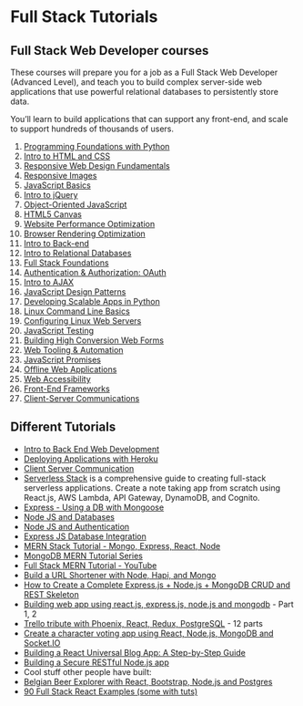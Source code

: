 # Full Stack Tutorials

## Full Stack Web Developer courses

These courses will prepare you for a job as a Full Stack Web Developer (Advanced Level), and teach
you to build complex server-side web applications that use powerful relational
databases to persistently store data.

You’ll learn to build applications that can support any front-end, and scale to
support hundreds of thousands of users.

1. [Programming Foundations with Python](https://www.udacity.com/courses/programming-foundations-with-python--ud036)
1. [Intro to HTML and CSS](https://www.udacity.com/courses/intro-to-html-and-css--ud304)
1. [Responsive Web Design Fundamentals](https://www.udacity.com/courses/responsive-web-design-fundamentals--ud893)
1. [Responsive Images](https://www.udacity.com/courses/responsive-images--ud882)
1. [JavaScript Basics](https://www.udacity.com/courses/javascript-basics--ud804)
1. [Intro to jQuery](https://www.udacity.com/courses/intro-to-jquery--ud245)
1. [Object-Oriented JavaScript](https://www.udacity.com/courses/object-oriented-javascript--ud015)
1. [HTML5 Canvas](https://www.udacity.com/courses/html5-canvas--ud292)
1. [Website Performance Optimization](https://www.udacity.com/courses/website-performance-optimization--ud884)
1. [Browser Rendering Optimization](https://www.udacity.com/courses/browser-rendering-optimization--ud860)
1. [Intro to Back-end](https://www.udacity.com/course/intro-to-backend--ud171)
1. [Intro to Relational Databases](https://www.udacity.com/courses/intro-to-relational-databases--ud197)
1. [Full Stack Foundations](https://www.udacity.com/courses/full-stack-foundations--ud088)
1. [Authentication & Authorization: OAuth](https://www.udacity.com/courses/authentication-authorization-oauth--ud330)
1. [Intro to AJAX](https://www.udacity.com/courses/intro-to-ajax--ud110)
1. [JavaScript Design Patterns](https://www.udacity.com/courses/javascript-design-patterns--ud989)
1. [Developing Scalable Apps in Python](https://www.udacity.com/courses/developing-scalable-apps-in-python--ud858)
1. [Linux Command Line Basics](https://www.udacity.com/courses/linux-command-line-basics--ud595)
1. [Configuring Linux Web Servers](https://www.udacity.com/courses/configuring-linux-web-servers--ud299)
1. [JavaScript Testing](https://www.udacity.com/courses/javascript-testing--ud549)
1. [Building High Conversion Web Forms](https://www.udacity.com/courses/building-high-conversion-web-forms--ud890)
1. [Web Tooling & Automation](https://www.udacity.com/courses/web-tooling-automation--ud892)
1. [JavaScript Promises](https://www.udacity.com/courses/javascript-promises--ud898)
1. [Offline Web Applications](https://www.udacity.com/courses/offline-web-applications--ud899)
1. [Web Accessibility](https://www.udacity.com/course/web-accessibility--ud891)
1. [Front-End Frameworks](https://www.udacity.com/courses/front-end-frameworks--ud894)
1. [Client-Server Communications](https://www.udacity.com/course/client-server-communication--ud897)

## Different Tutorials

- [Intro to Back End Web Development](https://www.udacity.com/course/intro-to-backend--ud171)
- [Deploying Applications with Heroku](https://www.udacity.com/course/deploying-applications-with-heroku--ud272)
- [Client Server Communication](https://www.udacity.com/course/client-server-communication--ud897)
- [Serverless Stack](http://serverless-stack.com/) is a comprehensive guide to creating full-stack serverless applications. Create a note taking app from scratch using React.js, AWS Lambda, API Gateway, DynamoDB, and Cognito.
- [Express - Using a DB with Mongoose](https://developer.mozilla.org/en-US/docs/Learn/Server-side/Express_Nodejs/mongoose)
- [Node JS and Databases](https://blog.risingstack.com/node-js-database-tutorial/)
- [Node JS and Authentication](https://blog.risingstack.com/node-hero-node-js-authentication-passport-js/)
- [Express JS Database Integration](https://expressjs.com/en/guide/database-integration.html)
- [MERN Stack Tutorial - Mongo, Express, React, Node](https://medium.com/@bryantheastronaut/react-getting-started-the-mern-stack-tutorial-feat-es6-de1a2886be50#.xfd2ixtz6)
- [MongoDB MERN Tutorial Series](https://www.mongodb.com/blog/post/the-modern-application-stack-part-1-introducing-the-mean-stack)
- [Full Stack MERN Tutorial - YouTube](https://www.youtube.com/watch?v=cV-bGvnRZdw)
- [Build a URL Shortener with Node, Hapi, and Mongo](https://codetuts.tech/build-a-url-shortener-node-hapi-js/?utm_source=mybridge&utm_medium=blog&utm_campaign=read_more)
- [How to Create a Complete Express.js + Node.js + MongoDB CRUD and REST Skeleton](https://www.airpair.com/javascript/complete-expressjs-nodejs-mongodb-crud-skeleton)
- [Building web app using react.js, express.js, node.js and mongodb](http://www.codeproject.com/Articles/1067725/Part-Building-web-app-using-react-js-express-js) - Part 1, 2
- [Trello tribute with Phoenix, React, Redux, PostgreSQL](http://codeloveandboards.com/blog/2016/01/04/trello-tribute-with-phoenix-and-react-pt-1/) - 12 parts
- [Create a character voting app using React, Node.js, MongoDB and Socket.IO](http://sahatyalkabov.com/create-a-character-voting-app-using-react-nodejs-mongodb-and-socketio/)
- [Building a React Universal Blog App: A Step-by-Step Guide](https://www.sitepoint.com/building-a-react-universal-blog-app-a-step-by-step-guide/)
- [Building a Secure RESTful Node.js app](http://thejackalofjavascript.com/architecting-a-restful-node-js-app/)
- Cool stuff other people have built:
- [Belgian Beer Explorer with React, Bootstrap, Node.js and Postgres](http://coenraets.org/blog/2015/01/belgian-beer-explorer-with-react-bootstrap-node-js-and-postgres/)
- [90 Full Stack React Examples (some with tuts)](https://react.rocks/tag/FullStack?show=40)